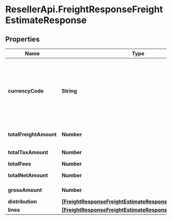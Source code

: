 # ResellerApi.FreightResponseFreightEstimateResponse

## Properties

Name | Type | Description | Notes
------------ | ------------- | ------------- | -------------
**currencyCode** | **String** | The country-specific three-character ISO 4217 currency code used for the order. | [optional] 
**totalFreightAmount** | **Number** | Total freight amount. | [optional] 
**totalTaxAmount** | **Number** | Total tax amount. | [optional] 
**totalFees** | **Number** | Total fees. | [optional] 
**totalNetAmount** | **Number** | Total net amount. | [optional] 
**grossAmount** | **Number** | Gross amount. | [optional] 
**distribution** | [**[FreightResponseFreightEstimateResponseDistributionInner]**](FreightResponseFreightEstimateResponseDistributionInner.md) |  | [optional] 
**lines** | [**[FreightResponseFreightEstimateResponseLinesInner]**](FreightResponseFreightEstimateResponseLinesInner.md) |  | [optional] 


